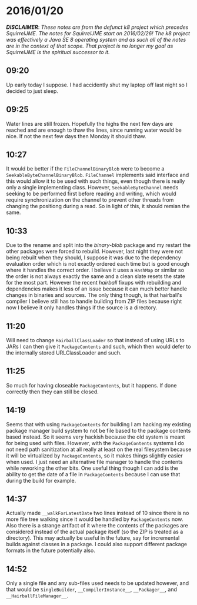 # 2016/01/20

***DISCLAIMER***: _These notes are from the defunct k8 project which_
_precedes SquirrelJME. The notes for SquirrelJME start on 2016/02/26!_
_The k8 project was effectively a Java SE 8 operating system and as such_
_all of the notes are in the context of that scope. That project is no_
_longer my goal as SquirrelJME is the spiritual successor to it._

## 09:20

Up early today I suppose. I had accidently shut my laptop off last night so I
decided to just sleep.

## 09:25

Water lines are still frozen. Hopefully the highs the next few days are reached
and are enough to thaw the lines, since running water would be nice. If not the
next few days then Monday it should thaw.

## 10:27

It would be better if the `FileChannelBinaryBlob` were to become a
`SeekableByteChannelBinaryBlob`. `FileChannel` implements said interface and
this would allow it to be used with such things, even though there is really
only a single implementing class. However, `SeekableByteChannel` needs
seeking to be performed first before reading and writing, which would require
synchronization on the channel to prevent other threads from changing the
positiong during a read. So in light of this, it should remian the same.

## 10:33

Due to the rename and split into the _binary-blob_ package and my restart the
other packages were forced to rebuild. However, last night they were not being
rebuilt when they should, I suppose it was due to the dependency evaluation
order which is not exactly ordered each time but is good enough where it
handles the correct order. I believe it uses a `HashMap` or similar so the
order is not always exactly the same and a clean slate resets the state for
the most part. However the recent _hairball_ fixups with rebuilding and
dependencies makes it less of an issue because it can much better handle
changes in binaries and sources. The only thing though, is that hairball's
compiler I believe still has to handle building from ZIP files because right
now I believe it only handles things if the source is a directory.

## 11:20

Will need to change `HairballClassLoader` so that instead of using URLs to JARs
I can then give it `PackageContents` and such, which then would defer to the
internally stored URLClassLoader and such.

## 11:25

So much for having closeable `PackageContents`, but it happens. If done
correctly then they can still be closed.

## 14:19

Seems that with using `PackageContents` for building I am hacking my existing
package manager build system to not be file based to the package contents
based instead. So it seems very hackish because the old system is meant for
being used with files. However, with the `PackageContents` systems I do not
need path sanitization at all really at least on the real filesystem because
it will be virtualized by `PackageContents`, so it makes things slightly
easier when used. I just need an alternative file manager to handle the
contents while reworking the other bits. One useful thing though I can add is
the ability to get the date of a file in `PackageContents` because I can use
that during the build for example.

## 14:37

Actually made `__walkForLatestDate` two lines instead of 10 since there is
no more file tree walking since it would be handled by `PackageContents` now.
Also there is a strange artifact of it where the contents of the packages are
considered instead of the actual package itself (so the ZIP is treated as a
directory). This may actually be useful in the future, say for incremental
builds against classes in a package. I could also support different package
formats in the future potentially also.

## 14:52

Only a single file and any sub-files used needs to be updated however, and that
would be `SingleBuilder`, `__CompilerInstance__`, `__Packager__`, and
`__HairballFileManager__`.

